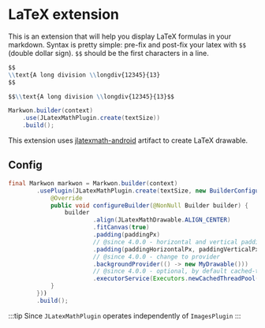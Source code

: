 # LaTeX extension

<MavenBadge4 :artifact="'ext-latex'" />

This is an extension that will help you display LaTeX formulas in your markdown.
Syntax is pretty simple: pre-fix and post-fix your latex with `$$` (double dollar sign).
`$$` should be the first characters in a line.

```markdown
$$
\\text{A long division \\longdiv{12345}{13}
$$
```

```markdown
$$\\text{A long division \\longdiv{12345}{13}$$
```

```java
Markwon.builder(context)
    .use(JLatexMathPlugin.create(textSize))
    .build();
```

This extension uses [jlatexmath-android](https://github.com/noties/jlatexmath-android) artifact to create LaTeX drawable. 

## Config

```java
final Markwon markwon = Markwon.builder(context)
        .usePlugin(JLatexMathPlugin.create(textSize, new BuilderConfigure() {
            @Override
            public void configureBuilder(@NonNull Builder builder) {
                builder
                        .align(JLatexMathDrawable.ALIGN_CENTER)
                        .fitCanvas(true)
                        .padding(paddingPx)
                        // @since 4.0.0 - horizontal and vertical padding
                        .padding(paddingHorizontalPx, paddingVerticalPx)
                        // @since 4.0.0 - change to provider
                        .backgroundProvider(() -> new MyDrawable()))
                        // @since 4.0.0 - optional, by default cached-thread-pool will be used
                        .executorService(Executors.newCachedThreadPool());
            }
        }))
        .build();
```


:::tip
Since <Badge text="4.0.0" /> `JLatexMathPlugin` operates independently of `ImagesPlugin`
:::